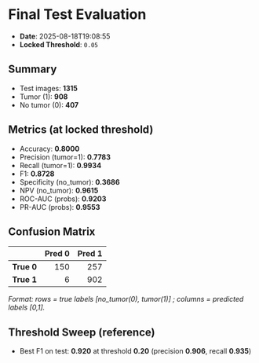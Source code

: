 # Final Test Evaluation

- **Date**: 2025-08-18T19:08:55
- **Locked Threshold**: `0.05`

## Summary

- Test images: **1315**
- Tumor (1): **908**
- No tumor (0): **407**

## Metrics (at locked threshold)

- Accuracy: **0.8000**
- Precision (tumor=1): **0.7783**
- Recall (tumor=1): **0.9934**
- F1: **0.8728**
- Specificity (no_tumor): **0.3686**
- NPV (no_tumor): **0.9615**
- ROC-AUC (probs): **0.9203**
- PR-AUC  (probs): **0.9553**

## Confusion Matrix

|            | Pred 0 | Pred 1 |
|------------|--------:|-------:|
| **True 0** |    150 |    257 |
| **True 1** |      6 |    902 |

_Format: rows = true labels [no_tumor(0), tumor(1)] ; columns = predicted labels [0,1]._

## Threshold Sweep (reference)

- Best F1 on test: **0.920** at threshold **0.20** (precision **0.906**, recall **0.935**)